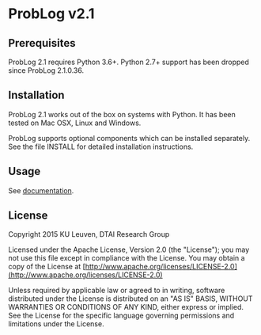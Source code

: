# ProbLog v2.1

## Prerequisites

ProbLog 2.1 requires Python 3.6+. Python 2.7+ support has been dropped
since ProbLog 2.1.0.36.

## Installation

ProbLog 2.1 works out of the box on systems with Python. It has been
tested on Mac OSX, Linux and Windows.

ProbLog supports optional components which can be installed separately.
See the file INSTALL for detailed installation instructions.

## Usage

See [documentation](http://problog.readthedocs.org/en/latest/cli.html).

## License

Copyright 2015 KU Leuven, DTAI Research Group

Licensed under the Apache License, Version 2.0 (the "License"); you may
not use this file except in compliance with the License. You may obtain
a copy of the License at [http://www.apache.org/licenses/LICENSE-2.0](http://www.apache.org/licenses/LICENSE-2.0)

Unless required by applicable law or agreed to in writing, software
distributed under the License is distributed on an "AS IS" BASIS,
WITHOUT WARRANTIES OR CONDITIONS OF ANY KIND, either express or implied.
See the License for the specific language governing permissions and
limitations under the License.